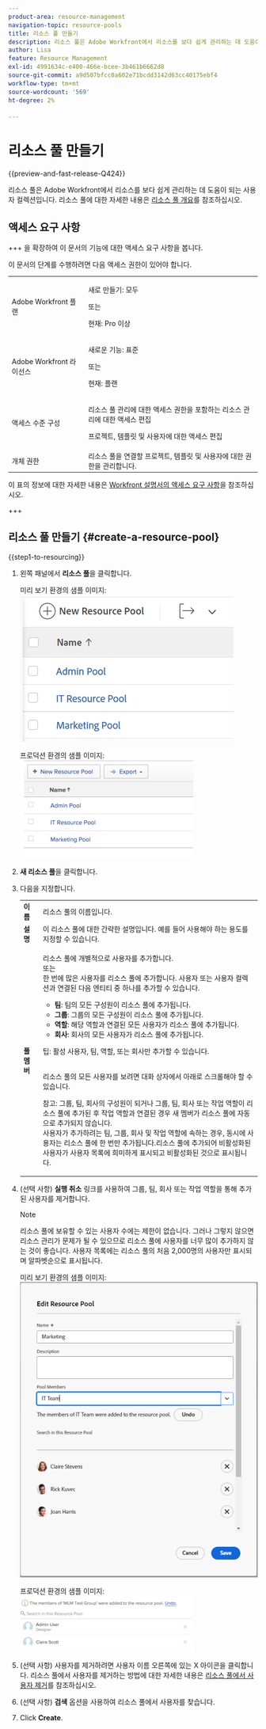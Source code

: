 ```yaml
---
product-area: resource-management
navigation-topic: resource-pools
title: 리소스 풀 만들기
description: 리소스 풀은 Adobe Workfront에서 리소스를 보다 쉽게 관리하는 데 도움이 되는 사용자 컬렉션입니다.
author: Lisa
feature: Resource Management
exl-id: 4991634c-e400-466e-bcee-3b461b6662d8
source-git-commit: a9d507bfcc0a602e71bcdd3142d63cc40175ebf4
workflow-type: tm+mt
source-wordcount: '569'
ht-degree: 2%

---
```


# 리소스 풀 만들기

{{preview-and-fast-release-Q424}}

리소스 풀은 Adobe Workfront에서 리소스를 보다 쉽게 관리하는 데 도움이 되는 사용자 컬렉션입니다. 리소스 풀에 대한 자세한 내용은 [리소스 풀 개요](../../../resource-mgmt/resource-planning/resource-pools/work-with-resource-pools.md)를 참조하십시오.

## 액세스 요구 사항

+++ 을 확장하여 이 문서의 기능에 대한 액세스 요구 사항을 봅니다.

이 문서의 단계를 수행하려면 다음 액세스 권한이 있어야 합니다.

<table style="table-layout:auto"> 
 <col> 
 <col> 
 <tbody> 
  <tr> 
   <td role="rowheader">Adobe Workfront 플랜</td> 
   <td><p>새로 만들기: 모두</p>
       <p>또는</p>
       <p>현재: Pro 이상</p> </td> 
  </tr> 
  <tr> 
   <td role="rowheader">Adobe Workfront 라이선스</td> 
   <td><p>새로운 기능: 표준</p>
       <p>또는</p>
       <p>현재: 플랜</p></td>
  </tr> 
  <tr> 
   <td role="rowheader">액세스 수준 구성</td> 
   <td> <p>리소스 풀 관리에 대한 액세스 권한을 포함하는 리소스 관리에 대한 액세스 편집</p> <p>프로젝트, 템플릿 및 사용자에 대한 액세스 편집</p></td> 
  </tr> 
  <tr data-mc-conditions=""> 
   <td role="rowheader">개체 권한</td> 
   <td>리소스 풀을 연결할 프로젝트, 템플릿 및 사용자에 대한 권한을 관리합니다.</td> 
  </tr> 
 </tbody> 
</table>

이 표의 정보에 대한 자세한 내용은 [Workfront 설명서의 액세스 요구 사항](/help/quicksilver/administration-and-setup/add-users/access-levels-and-object-permissions/access-level-requirements-in-documentation.md)을 참조하십시오.

+++

## 리소스 풀 만들기 {#create-a-resource-pool}

{{step1-to-resourcing}}

1. 왼쪽 패널에서 **리소스 풀**&#x200B;을 클릭합니다.

   <span class="preview">미리 보기 환경의 샘플 이미지:</span>
   <span class="preview">![리소스 풀](assets/list-of-resource-pools.png)</span>

   프로덕션 환경의 샘플 이미지:
   ![리소스 풀](assets/resource-pools-tab-350x198.png)

1. **새 리소스 풀**&#x200B;을 클릭합니다.
1. 다음을 지정합니다.

   <table style="table-layout:auto">
    <col>
    <col>
    <tbody>
     <tr>
      <td role="rowheader"><strong>이름</strong></td>
      <td>리소스 풀의 이름입니다.</td>
     </tr>
     <tr>
      <td role="rowheader"><strong>설명</strong></td>
      <td>이 리소스 풀에 대한 간략한 설명입니다. 예를 들어 사용해야 하는 용도를 지정할 수 있습니다.</td>
     </tr>
     <tr>
      <td role="rowheader"><strong>풀 멤버</strong></td>
      <td><p> 리소스 풀에 개별적으로 사용자를 추가합니다.<br>또는 <br>한 번에 많은 사용자를 리소스 풀에 추가합니다. 사용자 또는 사용자 컬렉션과 연결된 다음 엔티티 중 하나를 추가할 수 있습니다.
        <ul>
         <li><strong>팀</strong>: 팀의 모든 구성원이 리소스 풀에 추가됩니다.</li>
         <li><strong>그룹</strong>: 그룹의 모든 구성원이 리소스 풀에 추가됩니다.</li>
         <li><strong>역할</strong>: 해당 역할과 연결된 모든 사용자가 리소스 풀에 추가됩니다.</li>
         <li><strong>회사</strong>: 회사의 모든 사용자가 리소스 풀에 추가됩니다.</li>
        </ul><p>팁: 활성 사용자, 팀, <span>역할,</span> 또는 회사만 추가할 수 있습니다.</p><br>리소스 풀의 모든 사용자를 보려면 대화 상자에서 아래로 스크롤해야 할 수 있습니다.
        <p>참고: 그룹, 팀, 회사의 구성원이 되거나 그룹, 팀, 회사 또는 작업 역할이 리소스 풀에 추가된 후 작업 역할과 연결된 경우 새 멤버가 리소스 풀에 자동으로 추가되지 않습니다. <br>사용자가 추가하려는 팀, 그룹, 회사 및 작업 역할에 속하는 경우, 동시에 사용자는 리소스 풀에 한 번만 추가됩니다.리소스 풀에 추가되어 비활성화된 <br>사용자가 사용자 목록에 희미하게 표시되고 비활성화된 것으로 표시됩니다.</p></p></td>
     </tr>
    </tbody>
   </table>

1. (선택 사항) **실행 취소** 링크를 사용하여 그룹, 팀, 회사 또는 작업 역할을 통해 추가된 사용자를 제거합니다.

   >[!NOTE]
   >
   >리소스 풀에 보유할 수 있는 사용자 수에는 제한이 없습니다. 그러나 그렇지 않으면 리소스 관리가 문제가 될 수 있으므로 리소스 풀에 사용자를 너무 많이 추가하지 않는 것이 좋습니다. 사용자 목록에는 리소스 풀의 처음 2,000명의 사용자만 표시되며 알파벳순으로 표시됩니다.

   <span class="preview">미리 보기 환경의 샘플 이미지:</span>
   <span class="preview">![사용자가 리소스 풀에 추가됨](assets/users-in-resource-pool2.png)</span>

   프로덕션 환경의 샘플 이미지:
   ![사용자가 리소스 풀에 추가됨](assets/resource-pools-new---undo-button-for-teams-groups-etc-350x113.png)

1. (선택 사항) 사용자를 제거하려면 사용자 이름 오른쪽에 있는 X 아이콘을 클릭합니다. 리소스 풀에서 사용자를 제거하는 방법에 대한 자세한 내용은 [리소스 풀에서 사용자 제거](../../../resource-mgmt/resource-planning/resource-pools/remove-users-from-resource-pool.md)를 참조하십시오.
1. (선택 사항) **검색** 옵션을 사용하여 리소스 풀에서 사용자를 찾습니다.
1. Click **Create**.
